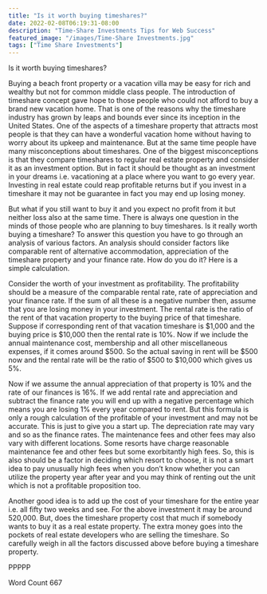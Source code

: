 ```yaml
---
title: "Is it worth buying timeshares?"
date: 2022-02-08T06:19:31-08:00
description: "Time-Share Investments Tips for Web Success"
featured_image: "/images/Time-Share Investments.jpg"
tags: ["Time Share Investments"]
---
```


Is it worth buying timeshares?

Buying a beach front property or a vacation villa may be easy for rich and wealthy but not for common middle class people. The introduction of timeshare concept gave hope to those people who could not afford to buy a brand new vacation home. That is one of the reasons why the timeshare industry has grown by leaps and bounds ever since its inception in the United States. One of the aspects of a timeshare property that attracts most people is that they can have a wonderful vacation home without having to worry about its upkeep and maintenance. But at the same time people have many misconceptions about timeshares. One of the biggest misconceptions is that they compare timeshares to regular real estate property and consider it as an investment option. But in fact it should be thought as an investment in your dreams i.e. vacationing at a place where you want to go every year. Investing in real estate could reap profitable returns but if you invest in a timeshare it may not be guarantee in fact you may end up losing money.

But what if you still want to buy it and you expect no profit from it but neither loss also at the same time. There is always one question in the minds of those people who are planning to buy timeshares. Is it really worth buying a timeshare? To answer this question you have to go through an analysis of various factors. An analysis should consider factors like comparable rent of alternative accommodation, appreciation of the timeshare property and your finance rate. How do you do it? Here is a simple calculation.

Consider the worth of your investment as profitability. The profitability should be a measure of the comparable rental rate, rate of appreciation and your finance rate. If the sum of all these is a negative number then, assume that you are losing money in your investment. The rental rate is the ratio of the rent of that vacation property to the buying price of that timeshare. Suppose if corresponding rent of that vacation timeshare is $1,000 and the buying price is $10,000 then the rental rate is 10%. Now if we include the annual maintenance cost, membership and all other miscellaneous expenses, if it comes around $500. So the actual saving in rent will be $500 now and the rental rate will be the ratio of $500 to $10,000 which gives us 5%.

Now if we assume the annual appreciation of that property is 10% and the rate of our finances is 16%. If we add rental rate and appreciation and subtract the finance rate you will end up with a negative percentage which means you are losing 1% every year compared to rent. But this formula is only a rough calculation of the profitable of your investment and may not be accurate. This is just to give you a start up. The depreciation rate may vary and so as the finance rates. The maintenance fees and other fees may also vary with different locations. Some resorts have charge reasonable maintenance fee and other fees but some exorbitantly high fees. So, this is also should be a factor in deciding which resort to choose, it is not a smart idea to pay unusually high fees when you don’t know whether you can utilize the property year after year and you may think of renting out the unit which is not a profitable proposition too.

Another good idea is to add up the cost of your timeshare for the entire year i.e. all fifty two weeks and see. For the above investment it may be around 520,000. But, does the timeshare property cost that much if somebody wants to buy it as a real estate property. The extra money goes into the pockets of real estate developers who are selling the timeshare. So carefully weigh in all the factors discussed above before buying a timeshare property.

PPPPP

Word Count 667






	

